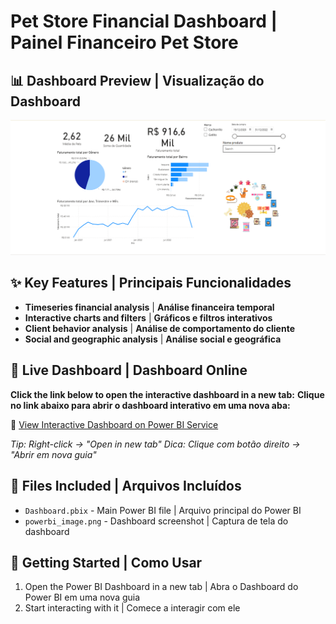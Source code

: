 # Pet Store Financial Dashboard | Painel Financeiro Pet Store


## 📊 Dashboard Preview | Visualização do Dashboard

![Dashboard Screenshot](powerbi_image.png)

## ✨ Key Features | Principais Funcionalidades
- **Timeseries financial analysis** | **Análise financeira temporal**
- **Interactive charts and filters** | **Gráficos e filtros interativos**
- **Client behavior analysis** | **Análise de comportamento do cliente**
- **Social and geographic analysis** | **Análise social e geográfica**

## 🔗 Live Dashboard | Dashboard Online
**Click the link below to open the interactive dashboard in a new tab:**
**Clique no link abaixo para abrir o dashboard interativo em uma nova aba:**

🔗 <a href="https://app.powerbi.com/view?r=eyJrIjoiMDc0NjdhZmEtZGY5MC00MWQ1LWE3OWItOWQ3MmZiZTc2YjYzIiwidCI6IjAyZGU0MmU3LTBjODUtNDNlNC1hYjIyLWQ4ZTM2MzJmMWE0NyJ9" target="_blank">View Interactive Dashboard on Power BI Service</a>

*Tip: Right-click → "Open in new tab"*
*Dica: Clique com botão direito → "Abrir em nova guia"*

## 📁 Files Included | Arquivos Incluídos
- `Dashboard.pbix` - Main Power BI file | Arquivo principal do Power BI
- `powerbi_image.png` - Dashboard screenshot | Captura de tela do dashboard

## 🚀 Getting Started | Como Usar
1. Open the Power BI Dashboard in a new tab | Abra o Dashboard do Power BI em uma nova guia
2. Start interacting with it | Comece a interagir com ele
